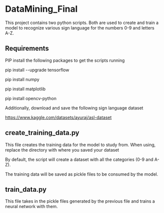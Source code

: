 # DataMining_Final

This project contains two python scripts. Both are used to create and train a model to recognize various sign language for the numbers 0-9 and letters A-Z.

## Requirements

PIP install the following packages to get the scripts running

pip install --upgrade tensorflow

pip install numpy

pip install matplotlib

pip install opencv-python

Additionally, download and save the following sign language dataset

https://www.kaggle.com/datasets/ayuraj/asl-dataset

## create_training_data.py

This file creates the training data for the model to study from. When using, replace the directory with where you saved your dataset

By default, the script will create a dataset with all the categories (0-9 and A-Z).

The training data will be saved as pickle files to be consumed by the model.

## train_data.py

This file takes in the pickle files generated by the previous file and trains a neural network with them.
